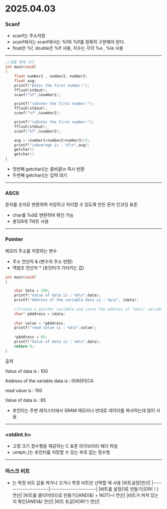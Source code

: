 # 2025.04.03

### Scanf
* scanf는 주소저장
* scanf에서는 scanf에서는 %f와 %lf를 정확히 구분해야 한다.
* float은 %f, double은 %lf 사용, 지수는 각각 %e , %le 사용 
***
```c
//샘플 예제 코드
int main(void)
{
	float number1 , number2, number3;
	float avg;
	printf("Enter the first number:");
	fflush(stdout);
	scanf("%f",&number1);

	printf("\nEnter the first number:");
	fflush(stdout);
	scanf("%f",&number2);

	printf("\nEnter the first number:");
	fflush(stdout);
	scanf("%f",&number3);

	avg = (number1+number2+number3)/3;
	printf("\nAverage is : %f\n",avg);
	getchar()
	getchar()
}
```
* 첫번째 getchar()는 줄바꿈\n 즉시 반환
* 두번째 getchar()는 입력 대기 
***
### ASCII
문자를 숫자로 변환하여 저장하고 처리할 수 있도록 만든 문자 인코딩 표준
* char를 %d로 변환하여 확인 가능 
* 총128개 7비트 사용
***
### Pointer
메모리 주소를 저장하는 변수
* 주소 연산자 & (변수의 주소 반환)
* 역참조 연산자 * (포인터가 가리키는 값)
```c
int main(void)
{

	char data = 100;
	printf("Value of data is : %d\n",data);
	printf("Address of the variable data is : %p\n", &data);
	
	//Create a pointer variable and store the address of "data" variable
	char* pAddress = &data;
	
	char value = *pAddress;
	printf("read value is : %d\n",value);
	
	*pAddress = 65;
	printf("Value of data is : %d\n",data);
	return 0;
}
```
출력

Value of data is : 100

Address of the variable data is : 0065FECA

read value is : 100

Value of data is : 65

* 포인터는 주변 레지스터에서 SRAM 메모리나 반대로 데이터를 복사하는데 많이 사용
***
### <stdint.h>
* 고정 크기 정수형을 제공하는 C 표준 라이브러리 헤더 파일
* uintptr_t는 포인터를 저장할 수 있는 부호 없는 정수형
***
### 마스크 비트 
* 는 특정 비트 값을 켜거나 끄거나 특정 비트만 선택할 때 사용
|비트설정|연산|
|----------------------|-----------------------|
|비트를 설정(1로 만들기)|OR(ㅣ) 연산|
|비트를 클리어(0으로 만들기)|AND(&) + NOT(~) 연산|
|비트가 켜져 있는지 확인|AND(&) 연산|
|비트 토글|XOR(^) 연산|






